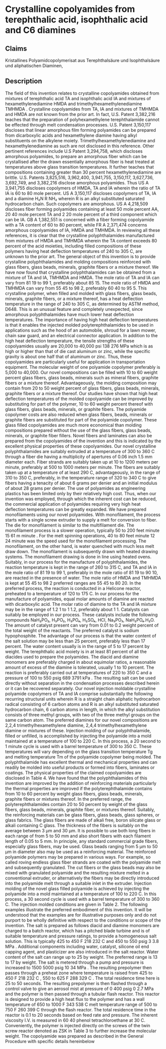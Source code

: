 # Crystalline copolyamides from terephthalic acid, isophthalic acid and C6 diamines

## Claims
Kristallines Polyamidcopolymerisat aus Terephthalsäure und Isophthalsäure und aliphatischen Diaminen,

## Description
The field of this invention relates to crystalline copolyamides obtained from mixtures of terephthalic acid TA and isophthalic acid IA and mixtures of hexamethylenediamine HMDA and trimethylhexamethylenediamine TMHMDA . Crystalline copolyamides from TA, IA and mixtures of TMHMDA and HMDA are not known from the prior art. In fact, U.S. Patent 3,382,216 teaches that the preparation of polyhexamethylene terephthalamide cannot be effected through melt condensation processes. U.S. Patent 3,150,117 discloses that linear amorphous film forming polyamides can be prepared from dicarboxylic acids and hexamethylene diamine having alkyl substituents on the alkylene moiety. Trimethylhexamethylenediamine and hexamethylenediamine as such are not disclosed in this reference. Other pertinent references include U.S Patent 3,294,758, which discloses amorphous polyamides, to prepare an amorphous fiber which can be crystallised after the drawn essentially amorphous fiber is heat treated at temperatures above glass transition temperatures. It further teaches that compositions containing greater than 30 percent hexamethylenediamine are brittle. U.S. Patents 3,825,516, 3,962,400, 3,941,755, 3,150,117, 3,627,736, 3,692,749, and 3,382,216 disclose amorphous polyamides. Thus US A 3,941,755 discloses copolymers of HMDA, TA and IA wherein the ratio of TA IA is 60 to 80 mole percent. US A 3,150,117 discloses copolymers of TA, IA and a diamine H₂N R NH₂ wherein R is an alkyl substituted saturated hydrocarbon chain. Such copolymers are amorphous. US A 4,218,509 discloses fiber forming polyamides containing at least 50 mole percent AA, 20 40 mole percent TA and 2 20 mole percent of a third component which can be IA. GB A 1,382,551 is concerned with a fiber forming copolyamide with a TA content of 60 to 80 percent, while FR A 2,371,474 concerns amorphous copolyamides of IA, HMDA and TMHMDA. In reviewing all these references, it is clear that the crystalline polyphthalamides manufactured from mixtures of HMDA and TMHMDA wherein the TA content exceeds 80 percent of the acid moieties, including filled compositions of these polymers having heat deflection temperatures of 240 to 305 C, are unknown to the prior art. The general object of this invention is to provide crystalline polyphthalamides and molding compositions reinforced with glass fibers, glass beads, minerals, graphite fibers or a mixture thereof. We have now found that crystalline polyphthalamides can be obtained from a mixture of TA and IA, TMHMDA and HMDA. The mole ratio of TA and IA can vary from 81 19 to 99 1, preferably about 85 15. The mole ratio of HMDA and TMHMDA can vary from 55 45 to 98 2, preferably 60 40 to 95 5. This crystalline polymer, when filled and molded with glass fibers, glass beads, minerals, graphite fibers, or a mixture thereof, has a heat deflection temperature in the range of 240 to 305 C, as determined by ASTM method, D648. This is an unusual feature and completely unexpected, since amorphous polyphthalamides have much lower heat deflection temperatures. The importance of having high heat deflection temperatures is that it enables the injected molded polyterephthalamides to be used in applications such as the hood of an automobile, shroud for a lawn mower, chain saw guard, and an electrical connector application. In addition to the high heat deflection temperature, the tensile strengths of these copolyamides usually are 20,000 to 40,000 psi 138 276 MPa which is as high or higher than that of die cast aluminum or zinc, while the specific gravity is about one half that of aluminum or zinc. Thus, these copolyamides are particularly useful for application in transportation equipment. The molecular weight of one polyamide copolymer preferably is 5,000 to 40,000. Our novel compositions can be filled with 10 to 60 weight percent glass fibers, glass beads, minerals such as mineral fibers, graphite fibers or a mixture thereof. Advantageously, the molding composition may contain from 20 to 50 weight percent of glass fibers, glass beads, minerals, graphite fibers or a mixture thereof. Our studies have shown that high heat deflection temperatures of the molded copolyamide can be improved by substituting for part of the polymer, 10 to 60 weight percent thereof with glass fibers, glass beads, minerals, or graphite fibers. The polyamide copolymer costs are also reduced when glass fibers, beads, minerals or graphite fibers are substituted for part of the polyamide copolymer. These glass filled copolyamides are much more economical than molding compositions prepared without the use of the glass fibers, glass beads, minerals, or graphite fiber fillers. Novel fibers and laminates can also be prepared from the copolyamides of the invention and this is indicated by the excellent physical properties of these copolyamides. Our novel crystalline polyphthalamides are suitably extruded at a temperature of 300 to 360 C through a fiber die having a multiplicity of apertures of 0.06 inch 1.5 mm diameter each. Fiber strands are suitably taken up at 10 to 1200 meters per minute, preferably at 500 to 1000 meters per minute. The fibers are suitably taken up at a temperature of at least 290 C, advantageously, in the range of 310 to 350 C, preferably, in the temperature range of 320 to 340 C to give fibers having a tenacity of about 6 grams per denier and an initial modulus of about 28 grams per denier. The use of polyamides as engineering plastics has been limited only by their relatively high cost. Thus, when our invention was employed, through which the inherent cost can be reduced, the commercial application of polyamides requiring very high heat deflection temperatures can be greatly expanded. We have prepared monofilaments using our novel polyamides. With monofilament, the process starts with a single screw extruder to supply a melt for conversion to fiber. The die for monofilament is similar to the multifilament die. The monofilament process is a slower operation, typically 50 to 200 feet minute 15 61 m minute . For the melt spinning operations, 40 to 80 feet minute 12 24 minute was the speed used for the monofilament processing. The monofilament, on the other hand, is water quenched with much less melt draw down. The monofilament is subsequently drawn with heated drawing systems. The monofilament drawing is done in line using heated ovens. Suitably, in our process for the manufacture of polyphthalamides, the reaction temperature is kept in the range of 260 to 315 C, and TA and IA in the mole ratio of 81 19 to 99 1, preferably in the mole ratio of 81 19 to 90 10, are reacted in the presence of water. The mole ratio of HMDA and TMHMDA is kept at 55 45 to 98 2 preferred ranges are 55 45 to 80 20. In the preferred process, the reaction is conducted in a Helicone reactor, preheated to a temperature of 120 to 175 C. In our process for the manufacture of polyamides, equal molar amounts of diamine are reacted with dicarboxylic acid. The molar ratio of diamine to the TA and IA mixture may be in the range of 1.2 1 to 1 1.2, preferably about 1 1. Catalysts can suitably be employed in our process. These catalysts include the following compounds NaH₂PO₂, H₃PO₂, H₃PO₄, H₂SO₄, HCl, Na₃PO₃, NaH₂PO₄.H₂O. The amount of catalyst present can vary from 0.01 to 0.2 weight percent of the total weight of the reactants. The preferred catalyst is sodium hypophosphite. The advantage of our process is that the water content of the salt solution may be less than 25 percent, preferably less than 17 percent. The water content usually is in the range of 5 to 17 percent by weight. The terephthalic acid moiety is in at least 81 percent of all the diacides used to prepare the polyamides. The diacid and diamine monomers are preferably charged in about equimolar ratios, a reasonable amount of excess of the diamine is tolerated, usually 1 to 10 percent. The reaction is preferably carried out at temperatures of 220 to 350 C and a pressure of 100 to 550 psig 689 3791 kPa . The resulting salt can be used directly without separation in the condensation processes described herein or it can be recovered separately. Our novel injection moldable crystalline polyamide copolymers of TA and IA comprise substantially the following recurring structural units wherein R is a straight chain aliphatic hydrocarbon radical consisting of 6 carbon atoms and R is an alkyl substituted saturated hydrocarbon chain, 6 carbon atoms in length, in which the alkyl substitution consists of three methyl groups, with two of the three methyl groups on the same carbon atom. The preferred diamines for our novel compositions are 2,2,4 trimethylhexamethylene diamine, 2,4,4 trimethylhexamethylene diamine or mixtures of these. Injection molding of our polyphthalamide, filled or unfilled, is accomplished by injecting the polyamide into a mold maintained at a temperature of 100 to 220 C. In this process, a 20 second to 1 minute cycle is used with a barrel temperature of 300 to 350 C. These temperatures will vary depending on the glass transition temperature Tg and melting temperature Tm of the polyamide copolymer being molded. The polyphthalamide has excellent thermal and mechanical properties and can readily be molded into useful products or formed into fibers, laminates or coatings. The physical properties of the claimed copolyamides are disclosed in Table 4. We have found that the polyphthalamides of this invention are improved by the addition of reinforcing materials particularly the thermal properties are improved if the polyterephthalamide contains from 10 to 60 percent by weight glass fibers, glass beads, minerals, graphite fibers or mixtures thereof. In the preferred range, the polyterephthalamides contain 20 to 50 percent by weight of the glass fibers, glass beads, minerals, graphite fiber, or mixtures thereof. Suitably, the reinforcing materials can be glass fibers, glass beads, glass spheres, or glass fabrics. The glass fibers are made of alkali free, boron silicate glass or alkali containing C glass. The thickness of the fibers is suitably on the average between 3 µm and 30 µm. It is possible to use both long fibers in each range of from 5 to 50 mm and also short fibers with each filament length of 0.05 to 5 mm. In principle, any standard commercial grade fibers, especially glass fibers, may be used. Glass beads ranging from 5 µm to 50 µm in diameter also may be used as a reinforcing material. The reinforced polyamide polymers may be prepared in various ways. For example, so called roving endless glass fiber strands are coated with the polyamide melt and subsequently granulated. The cut fibers or the glass beads may also be mixed with granulated polyamide and the resulting mixture melted in a conventional extruder, or alternatively the fibers may be directly introduced into the polyamide melt through a suitable inlet in the extruder. Injection molding of the novel glass filled polyamide is achieved by injecting the polyamide into a mold maintained at a temperature of 100 to 220 C. In this process, a 30 second cycle is used with a barrel temperature of 300 to 360 C. The injection molded conditions are given in Table 2. The following examples illustrate the preferred embodiment of this invention. It will be understood that the examples are for illustrative purposes only and do not purport to be wholly definitive with respect to the conditions or scope of the invention. The salt is prepared as follows diacid and diamine monomers are charged to a batch reactor, which has a pitched blade turbine and is of suitable temperature and pressure ratings, to provide a homogeneous salt solution. This is typically 425 to 450 F 218 232 C and 450 to 550 psig 3 3.8 MPa . Additional components including water, catalyst, silicone oil end capping agent, and plasticizer are also introduced in the salt reactor. Water content of the salt can range up to 25 by weight. The preferred range is 13 to 17 by weight. The salt is metered through a pump and pressure is increased to 1500 5000 psig 10 34 MPa . The resulting prepolymer then passes through a preheat zone where temperature is raised from 425 to 450 F 218 232 C , 550 to 625 F 288 329 C . The total residence time here is 25 to 50 seconds. The resulting prepolymer is then flashed through a control valve to give an aerosol mist at pressure of 0 400 psig 0 2.7 MPa and the polymer is then passed through a tubular flash reactor. This reactor is designed to provide a high heat flux to the polymer and has a wall temperature of 650 to 1000 F 343 538 C melt temperature range of 500 to 750 F 260 399 C through the flash reactor. The total residence time in the reactor is 0.1 to 20 seconds based on feed rate and pressure. The inherent viscosity I.V. is measured in 60 40 phenol tetrachloroethane at 30 C. Conveniently, the polymer is injected directly on the screws of the twin screw reactor denoted as ZSK in Table 3 to further increase the molecular weight. The copolyamide was prepared as described in the General Procedure with specific details hereinbelow